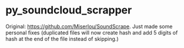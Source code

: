 # py_soundcloud_scrapper
Original: https://github.com/Miserlou/SoundScrape. Just made some personal fixes (duplicated files will now create hash and add 5 digits of hash at the end of the file instead of skipping.)
